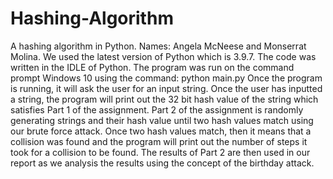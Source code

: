 # Hashing-Algorithm
A hashing algorithm in Python.
Names: Angela McNeese and Monserrat Molina.
We used the latest version of Python which is 3.9.7.
The code was written in the IDLE of Python. 
The program was run on the command prompt Windows 10 using the command: 
python main.py
Once the program is running, it will ask the user for an input string. Once the user has inputted a string, the program will print out the 32 bit hash value of the string which satisfies Part 1 of the assignment. Part 2 of the assignment is randomly generating strings and their hash value until two hash values match using our brute force attack. Once two hash values match, then it means that a collision was found and the program will print out the number of steps it took for a collision to be found. The results of Part 2 are then used in our report as we analysis the results using the concept of the birthday attack. 
